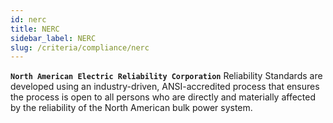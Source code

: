 ```yaml
---
id: nerc
title: NERC
sidebar_label: NERC
slug: /criteria/compliance/nerc
---
```


**`North American Electric Reliability Corporation`**
Reliability Standards
are developed using an industry-driven,
ANSI-accredited process
that ensures the process is open to all persons
who are directly and materially affected
by the reliability of the North American bulk power system.
